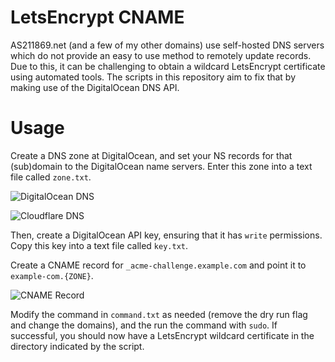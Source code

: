 # LetsEncrypt CNAME

AS211869.net (and a few of my other domains) use self-hosted DNS servers which do not provide an easy to use method to remotely update records. Due to this, it can be challenging to obtain a wildcard LetsEncrypt certificate using automated tools. The scripts in this repository aim to fix that by making use of the DigitalOcean DNS API.

# Usage

Create a DNS zone at DigitalOcean, and set your NS records for that (sub)domain to the DigitalOcean name servers. Enter this zone into a text file called `zone.txt`.

![DigitalOcean DNS](https://cdn.truewinter.dev/i/5f5e90.png)

![Cloudflare DNS](https://cdn.truewinter.dev/i/513f5a.png)

Then, create a DigitalOcean API key, ensuring that it has `write` permissions. Copy this key into a text file called `key.txt`.

Create a CNAME record for `_acme-challenge.example.com` and point it to `example-com.{ZONE}`.

![CNAME Record](https://cdn.truewinter.dev/i/f3248f.png)

Modify the command in `command.txt` as needed (remove the dry run flag and change the domains), and the run the command with `sudo`. If successful, you should now have a LetsEncrypt wildcard certificate in the directory indicated by the script.

